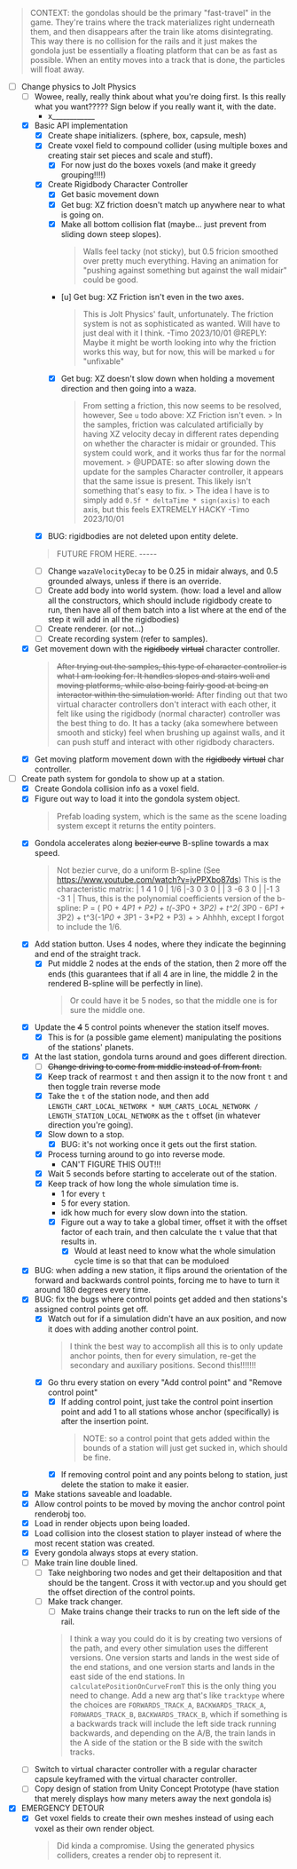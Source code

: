 > CONTEXT: the gondolas should be the primary "fast-travel" in the game. They're trains where the track materializes right underneath them, and then disappears after the train like atoms disintegrating. This way there is no collision for the rails and it just makes the gondola just be essentially a floating platform that can be as fast as possible. When an entity moves into a track that is done, the particles will float away.

- [ ] Change physics to Jolt Physics
    - [ ] Wowee, really, really think about what you're doing first. Is this really what you want????? Sign below if you really want it, with the date.
        - x____________
    - [x] Basic API implementation
        - [x] Create shape initializers. (sphere, box, capsule, mesh)
        - [x] Create voxel field to compound collider (using multiple boxes and creating stair set pieces and scale and stuff).
            - [x] For now just do the boxes voxels (and make it greedy grouping!!!!)
        - [x] Create Rigidbody Character Controller
            - [x] Get basic movement down
            - [x] Get bug: XZ friction doesn't match up anywhere near to what is going on.
            - [x] Make all bottom collision flat (maybe... just prevent from sliding down steep slopes).
                > Walls feel tacky (not sticky), but 0.5 fricion smoothed over pretty much everything. Having an animation for "pushing against something but against the wall midair" could be good.
            - [u] Get bug: XZ Friction isn't even in the two axes.
                > This is Jolt Physics' fault, unfortunately. The friction system is not as sophisticated as wanted. Will have to just deal with it I think.  -Timo 2023/10/01
                > @REPLY: Maybe it might be worth looking into why the friction works this way, but for now, this will be marked `u` for "unfixable"
            - [x] Get bug: XZ doesn't slow down when holding a movement direction and then going into a waza.
                > From setting a friction, this now seems to be resolved, however, See `u` todo above: XZ Friction isn't even.
                    > In the samples, friction was calculated artificially by having XZ velocity decay in different rates depending on whether the character is midair or grounded. This system could work, and it works thus far for the normal movement.
                    > @UPDATE: so after slowing down the update for the samples Character controller, it appears that the same issue is present. This likely isn't something that's easy to fix.
                        > The idea I have is to simply add `0.5f * deltaTime * sign(axis)` to each axis, but this feels EXTREMELY HACKY  -Timo 2023/10/01
        - [x] BUG: rigidbodies are not deleted upon entity delete.
        > FUTURE FROM HERE. -----
        - [ ] Change `wazaVelocityDecay` to be 0.25 in midair always, and 0.5 grounded always, unless if there is an override.
        - [ ] Create add body into world system. (how: load a level and allow all the constructors, which should include rigidbody create to run, then have all of them batch into a list where at the end of the step it will add in all the rigidbodies)
        - [ ] Create renderer. (or not...)
        - [ ] Create recording system (refer to samples).
    - [x] Get movement down with the ~~rigidbody~~ ~~virtual~~ character controller.
        > ~~After trying out the samples, this type of character controller is what I am looking for. It handles slopes and stairs well and moving platforms, while also being fairly good at being an interactor within the simulation world.~~
        > After finding out that two virtual character controllers don't interact with each other, it felt like using the rigidbody (normal character) controller was the best thing to do. It has a tacky (aka somewhere between smooth and sticky) feel when brushing up against walls, and it can push stuff and interact with other rigidbody characters.
    - [x] Get moving platform movement down with the ~~rigidbody~~ ~~virtual~~ char controller.
- [ ] Create path system for gondola to show up at a station.
    - [x] Create Gondola collision info as a voxel field.
    - [x] Figure out way to load it into the gondola system object.
        > Prefab loading system, which is the same as the scene loading system except it returns the entity pointers.
    - [x] Gondola accelerates along ~~bezier curve~~ B-spline towards a max speed.
        > Not bezier curve, do a uniform B-spline (See https://www.youtube.com/watch?v=jvPPXbo87ds)
        > This is the characteristic matrix:
                | 1  4  1  0 |
            1/6 |-3  0  3  0 |
                | 3 -6  3  0 |
                |-1  3 -3  1 |
        > Thus, this is the polynomial coefficients version of the b-spline:
            P =  (   P0 + 4*P1 +   P2) +
                t(-3*P0 +        3*P2) +
              t^2( 3*P0 - 6*P1 + 3*P2) +
              t^3(-1*P0 + 3*P1 - 3*P2 + P3) +
            > Ahhhh, except I forgot to include the 1/6.
    - [x] Add station button. Uses 4 nodes, where they indicate the beginning and end of the straight track.
        - [x] Put middle 2 nodes at the ends of the station, then 2 more off the ends (this guarantees that if all 4 are in line, the middle 2 in the rendered B-spline will be perfectly in line).
            > Or could have it be 5 nodes, so that the middle one is for sure the middle one.
    - [x] Update the ~~4~~ 5 control points whenever the station itself moves.
        - [x] This is for (a possible game element) manipulating the positions of the stations' planets.
    - [x] At the last station, gondola turns around and goes different direction.
        - [ ] ~~Change driving to come from middle instead of from front.~~
        - [x] Keep track of rearmost `t` and then assign it to the now front `t` and then toggle train reverse mode
        - [x] Take the `t` of the station node, and then add `LENGTH_CART_LOCAL_NETWORK * NUM_CARTS_LOCAL_NETWORK / LENGTH_STATION_LOCAL_NETWORK` as the `t` offset (in whatever direction you're going).
        - [x] Slow down to a stop.
            - [x] BUG: it's not working once it gets out the first station.
        - [x] Process turning around to go into reverse mode.
            - CAN'T FIGURE THIS OUT!!!
        - [x] Wait 5 seconds before starting to accelerate out of the station.
        - [x] Keep track of how long the whole simulation time is.
            - 1 for every `t`
            - 5 for every station.
            - idk how much for every slow down into the station.
            - [x] Figure out a way to take a global timer, offset it with the offset factor of each train, and then calculate the `t` value that that results in.
                - [x] Would at least need to know what the whole simulation cycle time is so that that can be moduloed
    - [x] BUG: when adding a new station, it flips around the orientation of the forward and backwards control points, forcing me to have to turn it around 180 degrees every time.
    - [x] BUG: fix the bugs where control points get added and then stations's assigned control points get off.
        - [x] Watch out for if a simulation didn't have an aux position, and now it does with adding another control point.
            > I think the best way to accomplish all this is to only update anchor points, then for every simulation, re-get the secondary and auxiliary positions.
            > Second this!!!!!!!
        - [x] Go thru every station on every "Add control point" and "Remove control point"
            - [x] If adding control point, just take the control point insertion point and add 1 to all stations whose anchor (specifically) is after the insertion point.
                > NOTE: so a control point that gets added within the bounds of a station will just get sucked in, which should be fine.
            - [x] If removing control point and any points belong to station, just delete the station to make it easier.
    - [x] Make stations saveable and loadable.
    - [x] Allow control points to be moved by moving the anchor control point renderobj too.
    - [x] Load in render objects upon being loaded.
    - [x] Load collision into the closest station to player instead of where the most recent station was created.
    - [x] Every gondola always stops at every station.
    - [ ] Make train line double lined.
        - [ ] Take neighboring two nodes and get their deltaposition and that should be the tangent. Cross it with vector.up and you should get the offset direction of the control points.
        - [ ] Make track changer.
            - [ ] Make trains change their tracks to run on the left side of the rail.
            > I think a way you could do it is by creating two versions of the path, and every other simulation uses the different versions. One version starts and lands in the west side of the end stations, and one version starts and lands in the east side of the end stations.
            > In `calculatePositionOnCurveFromT` this is the only thing you need to change. Add a new arg that's like `tracktype` where the choices are `FORWARDS_TRACK_A`, `BACKWARDS_TRACK_A`, `FORWARDS_TRACK_B`, `BACKWARDS_TRACK_B`, which if something is a backwards track will include the left side track running backwards, and depending on the A/B, the train lands in the A side of the station or the B side with the switch tracks.
    - [ ] Switch to virtual character controller with a regular character capsule keyframed with the virtual character controller.
    - [ ] Copy design of station from Unity Concept Prototype (have station that merely displays how many meters away the next gondola is)

- [x] EMERGENCY DETOUR
    - [x] Get voxel fields to create their own meshes instead of using each voxel as their own render object.
        > Did kinda a compromise. Using the generated physics colliders, creates a render obj to represent it.